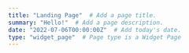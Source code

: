 ```yaml
---
title: "Landing Page"  # Add a page title.
summary: "Hello!"  # Add a page description.
date: "2022-07-06T00:00:00Z"  # Add today's date.
type: "widget_page"  # Page type is a Widget Page
---
```

